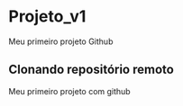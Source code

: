 # Projeto_v1
Meu primeiro projeto Github

## Clonando repositório remoto

Meu primeiro projeto com github
